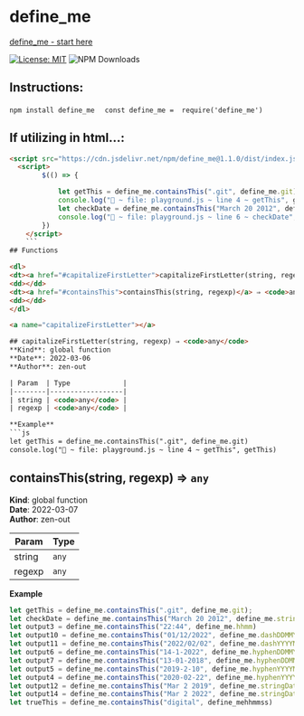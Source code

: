 # define_me
[define_me - start here](https://zen-out.github.io/packages/define_me)

[![License: MIT](https://img.shields.io/badge/License-MIT-yellow.svg)](https://opensource.org/licenses/MIT)
![NPM Downloads](https://img.shields.io/npm/dw/define_me)
## Instructions: 
```npm install define_me ``` 
 ``` const define_me =  require('define_me')```

## If utilizing in html...: 
```html
<script src="https://cdn.jsdelivr.net/npm/define_me@1.1.0/dist/index.js"></script> 
  <script>
        $(() => {

            let getThis = define_me.containsThis(".git", define_me.git);
            console.log("🚀 ~ file: playground.js ~ line 4 ~ getThis", getThis)
            let checkDate = define_me.containsThis("March 20 2012", define_me.stringDate)
            console.log("🚀 ~ file: playground.js ~ line 6 ~ checkDate", checkDate)
        })
    </script>
    ``` 
## Functions

<dl>
<dt><a href="#capitalizeFirstLetter">capitalizeFirstLetter(string, regexp)</a> ⇒ <code>any</code></dt>
<dd></dd>
<dt><a href="#containsThis">containsThis(string, regexp)</a> ⇒ <code>any</code></dt>
<dd></dd>
</dl>

<a name="capitalizeFirstLetter"></a>

## capitalizeFirstLetter(string, regexp) ⇒ <code>any</code>
**Kind**: global function  
**Date**: 2022-03-06  
**Author**: zen-out  

| Param  | Type             |
|--------|------------------|
| string | <code>any</code> |
| regexp | <code>any</code> |

**Example**  
```js
let getThis = define_me.containsThis(".git", define_me.git)
console.log("🚀 ~ file: playground.js ~ line 4 ~ getThis", getThis)
```
<a name="containsThis"></a>

## containsThis(string, regexp) ⇒ <code>any</code>
**Kind**: global function  
**Date**: 2022-03-07  
**Author**: zen-out  

| Param  | Type             |
|--------|------------------|
| string | <code>any</code> |
| regexp | <code>any</code> |

**Example**  
```js
let getThis = define_me.containsThis(".git", define_me.git);
let checkDate = define_me.containsThis("March 20 2012", define_me.stringDate)
let output3 = define_me.containsThis("22:44", define_me.hhmm)
let output10 = define_me.containsThis("01/12/2022", define_me.dashDDMMYYYY)
let output11 = define_me.containsThis("2022/02/02", define_me.dashYYYYMMDD)
let output6 = define_me.containsThis("14-1-2022", define_me.hyphenDDMMYYYY)
let output7 = define_me.containsThis("13-01-2018", define_me.hyphenDDMMYYYY)
let output5 = define_me.containsThis("2019-2-10", define_me.hyphenYYYYMMDD)
let output4 = define_me.containsThis("2020-02-22", define_me.hyphenYYYYMMDD)
let output12 = define_me.containsThis("Mar 2 2019", define_me.stringDate)
let output14 = define_me.containsThis("Mar 2 2022", define_me.stringDate)
let trueThis = define_me.containsThis("digital", define_mehhmmss)
```